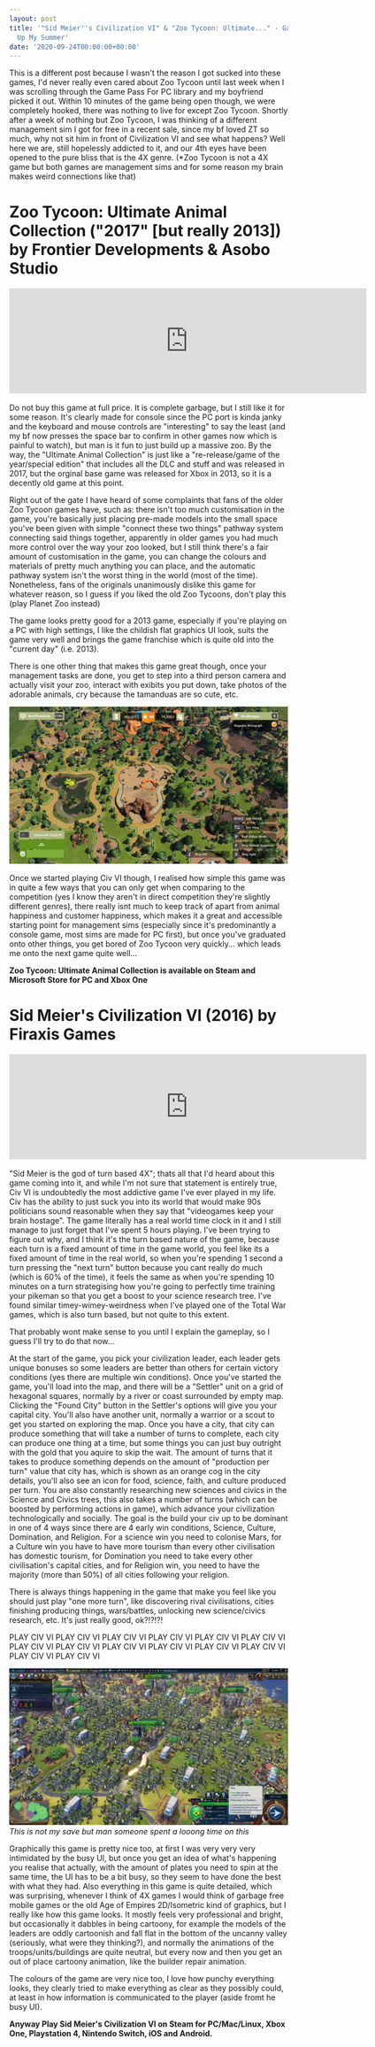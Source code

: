 ```yaml
---
layout: post
title: '"Sid Meier''s Civilization VI" & "Zoo Tycoon: Ultimate..." - Games That Ate
  Up My Summer'
date: '2020-09-24T00:00:00+00:00'
---
```

This is a different post because I wasn't the reason I got sucked into these games, I'd never really even cared about Zoo Tycoon until last week when I was scrolling through the Game Pass For PC library and my boyfriend picked it out. Within 10 minutes of the game being open though, we were completely hooked, there was nothing to live for except Zoo Tycoon. Shortly after a week of nothing but Zoo Tycoon, I was thinking of a different management sim I got for free in a recent sale, since my bf loved ZT so much, why not sit him in front of Civilization VI and see what happens? Well here we are, still hopelessly addicted to it, and our 4th eyes have been opened to the pure bliss that is the 4X genre. (*Zoo Tycoon is not a 4X game but both games are management sims and for some reason my brain makes weird connections like that)

# Zoo Tycoon: Ultimate Animal Collection ("2017" [but really 2013]) by Frontier Developments & Asobo Studio 

<iframe src="https://store.steampowered.com/widget/613880/" frameborder="0" width="646" height="190"></iframe>

Do not buy this game at full price. It is complete garbage, but I still like it for some reason. It's clearly made for console since the PC port is kinda janky and the keyboard and mouse controls are "interesting" to say the least (and my bf now presses the space bar to confirm in other games now which is painful to watch), but man is it fun to just build up a massive zoo. By the way, the "Ultimate Animal Collection" is just like a "re-release/game of the year/special edition" that includes all the DLC and stuff and was released in 2017, but the orginal base game was released for Xbox in 2013, so it is a decently old game at this point. 

Right out of the gate I have heard of some complaints that fans of the older Zoo Tycoon games have, such as: there isn't too much customisation in the game, you're basically just placing pre-made models into the small space you've been given with simple "connect these two things" pathway system connecting said things together, apparently in older games you had much more control over the way your zoo looked, but I still think there's a fair amount of customisation in the game, you can change the colours and materials of pretty much anything you can place, and the automatic pathway system isn't the worst thing in the world (most of the time). Nonetheless, fans of the originals unanimously dislike this game for whatever reason, so I guess if you liked the old Zoo Tycoons, don't play this (play Planet Zoo instead)

The game looks pretty good for a 2013 game, especially if you're playing on a PC with high settings, I like the childish flat graphics UI look, suits the game very well and brings the game franchise which is quite old into the "current day" (i.e. 2013). 

There is one other thing that makes this game great though, once your management tasks are done, you get to step into a third person camera and actually visit your zoo, interact with exibits you put down, take photos of the adorable animals, cry because the tamanduas are so cute, etc. 

![Zoo Tycoon Screenshot](assets/posts/gtaums_zt1.png)

Once we started playing Civ VI though, I realised how simple this game was in quite a few ways that you can only get when comparing to the competition (yes I know they aren't in direct competition they're slightly different genres), there really isnt much to keep track of apart from animal happiness and customer happiness, which makes it a great and accessible starting point for management sims (especially since it's predominantly a console game, most sims are made for PC first), but once you've graduated onto other things, you get bored of Zoo Tycoon very quickly... which leads me onto the next game quite well...

**Zoo Tycoon: Ultimate Animal Collection is available on Steam and Microsoft Store for PC and Xbox One**

# Sid Meier's Civilization VI (2016) by Firaxis Games

<iframe src="https://store.steampowered.com/widget/289070/" frameborder="0" width="646" height="190"></iframe>

"Sid Meier is the god of turn based 4X"; thats all that I'd heard about this game coming into it, and while I'm not sure that statement is entirely true, Civ VI is undoubtedly the most addictive game I've ever played in my life. Civ has the ability to just suck you into its world that would make 90s politicians sound reasonable when they say that "videogames keep your brain hostage". The game literally has a real world time clock in it and I still manage to just forget that I've spent 5 hours playing. I've been trying to figure out why, and I think it's the turn based nature of the game, because each turn is a fixed amount of time in the game world, you feel like its a fixed amount of time in the real world, so when you're spending 1 second a turn pressing the "next turn" button because you cant really do much (which is 60% of the time), it feels the same as when you're spending 10 minutes on a turn strategising how you're going to perfectly time training your pikeman so that you get a boost to your science research tree. I've found similar timey-wimey-weirdness when I've played one of the Total War games, which is also turn based, but not quite to this extent. 

That probably wont make sense to you until I explain the gameplay, so I guess I'll try to do that now...

At the start of the game, you pick your civilization leader, each leader gets unique bonuses so some leaders are better than others for certain victory conditions (yes there are multiple win conditions). Once you've started the game, you'll load into the map, and there will be a "Settler" unit on a grid of hexagonal squares, normally by a river or coast surrounded by empty map. Clicking the "Found City" button in the Settler's options will give you your capital city. You'll also have another unit, normally a warrior or a scout to get you started on exploring the map. Once you have a city, that city can produce something that will take a number of turns to complete, each city can produce one thing at a time, but some things you can just buy outright with the gold that you aquire to skip the wait. The amount of turns that it takes to produce something depends on the amount of "production per turn" value that city has, which is shown as an orange cog in the city details, you'll also see an icon for food, science, faith, and culture produced per turn. You are also constantly researching new sciences and civics in the Science and Civics trees, this also takes a number of turns (which can be boosted by performing actions in game), which advance your civilization technologically and socially. The goal is the build your civ up to be dominant in one of 4 ways since there are 4 early win conditions, Science, Culture, Domination, and Religion. For a science win you need to colonise Mars, for a Culture win you have to have more tourism than every other civilisation has domestic tourism, for Domination you need to take every other civilisation's capital cities, and for Religion win, you need to have the majority (more than 50%) of all cities following your religion. 

There is always things happening in the game that make you feel like you should just play "one more turn", like discovering rival civilisations, cities finishing producing things, wars/battles, unlocking new science/civics research, etc. It's just really good, ok?!?!?!

PLAY CIV VI PLAY CIV VI PLAY CIV VI PLAY CIV VI PLAY CIV VI PLAY CIV VI PLAY CIV VI PLAY CIV VI PLAY CIV VI PLAY CIV VI PLAY CIV VI PLAY CIV VI PLAY CIV VI PLAY CIV VI 

![Civ IV Screenshot](assets/posts/gtaums_civ.png)
*This is not my save but man someone spent a looong time on this*

Graphically this game is pretty nice too, at first I was very very very intimidated by the busy UI, but once you get an idea of what's happening you realise that actually, with the amount of plates you need to spin at the same time, the UI has to be a bit busy, so they seem to have done the best with what they had. Also everything in this game is quite detailed, which was surprising, whenever I think of 4X games I would think of garbage free mobile games or the old Age of Empires 2D/Isometric kind of graphics, but I really like how this game looks. It mostly feels very professional and bright, but occasionally it dabbles in being cartoony, for example the models of the leaders are oddly cartoonish and fall flat in the bottom of the uncanny valley (seriously, what were they thinking?), and normally the animations of the troops/units/buildings are quite neutral, but every now and then you get an out of place cartoony animation, like the builder repair animation. 

The colours of the game are very nice too, I love how punchy everything looks, they clearly tried to make everything as clear as they possibly could, at least in how information is communicated to the player (aside fromt he busy UI). 

**Anyway Play Sid Meier's Civilization VI on Steam for PC/Mac/Linux, Xbox One, Playstation 4, Nintendo Switch, iOS and Android.**
